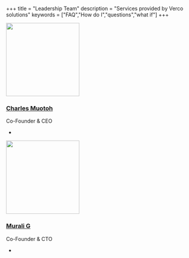+++
title = "Leadership Team"
description = "Services provided by Verco solutions"
keywords = ["FAQ","How do I","questions","what if"]
+++

<div id="content">
  <div class="container">
    <section>
      <div class="row">
        <div class="col-md-12">
          <div class="heading">
            <!-- <h2>Leadership Team</h2> -->
          </div>
          <p class="lead"></p>
          <div class="row text-center">
            <div class="col-md-6 col-sm-3">
              <div >
                <div ><a href="https://www.linkedin.com/in/charles-muotoh-74315a12/">
                <img src="https://media.licdn.com/dms/image/C5603AQGiGhf3Y53RUQ/profile-displayphoto-shrink_800_800/0?e=1576108800&v=beta&t=Ts_zd3vCpg3UfnOGoiTldLiPapDfNnmJvgrXsFgCgDA" width="200" class="rounded-circle" ></a></div>
                <h3><a href="https://www.linkedin.com/in/charles-muotoh-74315a12/">Charles Muotoh</a></h3>
                <p class="role">Co-Founder & CEO</p>
                <ul class="social-custom list-inline">
                  <li class="list-inline-item"><a href="https://www.linkedin.com/in/charles-muotoh-74315a12/"><i class="fab fa-linkedin"></i></a></li>
                  <!-- <li class="list-inline-item"><a href="#"><i class="fa fa-twitter"></i></a></li> -->
                </ul>
              </div>
            </div>
            <div class="col-md-6 col-sm-3">
              <div >
                <div ><a href="https://www.linkedin.com/in/gmurali96/">
                <img src="https://media.licdn.com/dms/image/C5103AQGpKX1OP77Klw/profile-displayphoto-shrink_800_800/0?e=1576108800&v=beta&t=7fk--9gqXPJ0wJGfD_EK6-dsxSlj4bQkfwCgU6PIjZ8" width="200"  class="rounded-circle"></a></div>
                <h3><a href="https://www.linkedin.com/in/gmurali96/">Murali G</a></h3>
                <p class="role">Co-Founder & CTO</p>
                <ul class="social-custom list-inline">
                  <li class="list-inline-item"><a href="https://www.linkedin.com/in/gmurali96/"><i class="fab fa-linkedin"></i></a></li>
                  <!-- <li class="list-inline-item"><a href="https://twitter.com/gmurali"><i class="fa fa-twitter"></i></a></li> -->
                </ul>
              </div>
            </div>            
          </div>
        </div>
      </div>
    </section>
  </div>
</div>